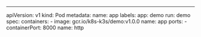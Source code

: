 ---
apiVersion: v1
kind: Pod
metadata:
  name: app
  labels: 
    app: demo
    run: demo
spec:
  containers:
    - image: gcr.io/k8s-k3s/demo:v1.0.0
      name: app
      ports:
        - containerPort: 8000
          name: http